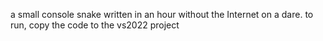 a small console snake written in an hour without the Internet on a dare.
to run, copy the code to the vs2022 project
